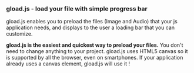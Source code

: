 ### gload.js - load your file with simple progress bar

gload.js enables you to preload the files (Image and Audio) that your js application needs, and displays to the user a loading bar that you can customize.

**gload.js is the easiest and quickest way to preload your files.** You don't need to change anything to your project.
gload.js uses HTML5 canvas so it is supported by all the browser, even on smartphones. If your application already uses a canvas element, gload.js will use it !

